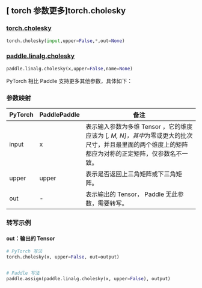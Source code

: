 ## [ torch 参数更多]torch.cholesky

### [torch.cholesky](https://pytorch.org/docs/stable/generated/torch.cholesky.html?highlight=cholesky#torch.cholesky)

```python
torch.cholesky(input,upper=False,*,out=None)
```

### [paddle.linalg.cholesky](https://www.paddlepaddle.org.cn/documentation/docs/zh/develop/api/paddle/linalg/cholesky_cn.html)

```python
paddle.linalg.cholesky(x,upper=False,name=None)
```

PyTorch 相比 Paddle 支持更多其他参数，具体如下：

### 参数映射
| PyTorch | PaddlePaddle | 备注 |
| ------- | ------- | ------- |
| input | x | 表示输入参数为多维 Tensor ，它的维度应该为 [*, M, N]，其中*为零或更大的批次尺寸，并且最里面的两个维度上的矩阵都应为对称的正定矩阵，仅参数名不一致。 |
| upper | upper | 表示是否返回上三角矩阵或下三角矩阵。 |
| out | - | 表示输出的 Tensor， Paddle 无此参数，需要转写。 |

### 转写示例

#### out：输出的 Tensor

```python
# PyTorch 写法
torch.cholesky(x, upper=False, out=output)


# Paddle 写法
paddle.assign(paddle.linalg.cholesky(x, upper=False), output)
```
